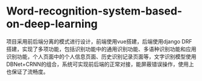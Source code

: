 # Word-recognition-system-based-on-deep-learning

项目采用前后端分离的模式进行设计，前端使用vue搭建，后端使用django DRF搭建，实现了多项功能，包括识别功能中的通用识别功能、多语种识别功能和应用识别功能，个人页面中的个人信息页面、历史识别记录页面等，文字识别模型使用DBNet+CRNN的组合，系统可实现前后端的正常对接，能屏蔽错误操作，使用上也保证了流畅度。
